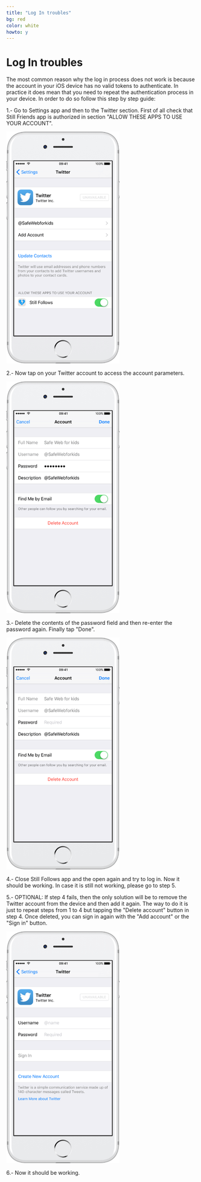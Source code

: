 ```yaml
---
title: "Log In troubles"
bg: red
color: white
howto: y
---
```


# Log In troubles

The most common reason why the log in process does not work is because the account in your iOS device has no valid tokens to authenticate. In practice it does mean that you need to repeat the authentication process in your device. In order to do so follow this step by step guide:

1.- Go to Settings app and then to the Twitter section. First of all check that Still Friends app is authorized in section "ALLOW THESE APPS TO USE YOUR ACCOUNT".

<img src="/img/howto/how-to-login-s1_framed.png" alt="" title="" width="300" />

2.- Now tap on your Twitter account to access the account parameters.

<img src="/img/howto/how-to-login-s2_framed.png" alt="" title="" width="300" />

3.- Delete the contents of the password field and then re-enter the password again. Finally tap "Done".

<img src="/img/howto/how-to-login-s3_framed.png" alt="" title="" width="300" />

4.- Close Still Follows app and the open again and try to log in. Now it should be working. In case it is still not working, please go to step 5.

5.- OPTIONAL: If step 4 fails, then the only solution will be to remove the Twitter account from the device and then add it again. The way to do it is just to repeat steps from 1 to 4 but tapping the "Delete account" button in step 4. Once deleted, you can sign in again with the "Add account" or the "Sign in" button.

<img src="/img/howto/how-to-login-s4_framed.png" alt="" title="" width="300" />

6.- Now it should be working.